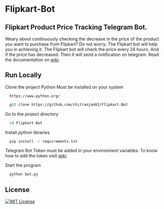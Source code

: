 # Flipkart-Bot
## Flipkart Product Price Tracking Telegram Bot.
Weary about continuously checking the decrease in the price of the product you want to purchase from Flipkart? Do not worry; The Flipkart bot will help you in achieving it. The Flipkart bot will check the price every 24 hours. And if the price has decreased. Then it will send a notification on telegram.
Read the documentation on [wiki](https://github.com/chitranjan01/Flipkart-Bot/wiki).
## Run Locally

Clone the project
Python Must be installed on your system
```
  https://www.python.org/
```

```bash
  git clone https://github.com/chitranjan01/Flipkart-Bot
```

Go to the project directory

```bash
  cd Flipkart-Bot
```

Install python libraries

```bash
  pip install -r requirements.txt
```
Telegram Bot Token must be added in your environment variables. To know how to add the token visit [wiki](https://github.com/chitranjan01/Amazon-Bot/wiki/Using-Flipkart-Bot).

Start the program

```bash
  python bot.py
```
## License

[![MIT License](https://img.shields.io/badge/License-MIT-green.svg)](https://choosealicense.com/licenses/mit/)
